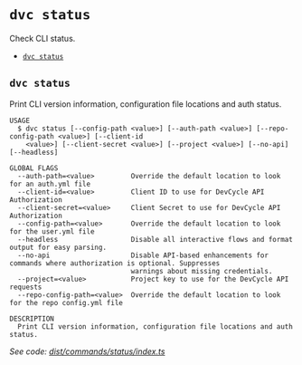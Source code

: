 `dvc status`
============

Check CLI status.

* [`dvc status`](#dvc-status)

## `dvc status`

Print CLI version information, configuration file locations and auth status.

```
USAGE
  $ dvc status [--config-path <value>] [--auth-path <value>] [--repo-config-path <value>] [--client-id
    <value>] [--client-secret <value>] [--project <value>] [--no-api] [--headless]

GLOBAL FLAGS
  --auth-path=<value>         Override the default location to look for an auth.yml file
  --client-id=<value>         Client ID to use for DevCycle API Authorization
  --client-secret=<value>     Client Secret to use for DevCycle API Authorization
  --config-path=<value>       Override the default location to look for the user.yml file
  --headless                  Disable all interactive flows and format output for easy parsing.
  --no-api                    Disable API-based enhancements for commands where authorization is optional. Suppresses
                              warnings about missing credentials.
  --project=<value>           Project key to use for the DevCycle API requests
  --repo-config-path=<value>  Override the default location to look for the repo config.yml file

DESCRIPTION
  Print CLI version information, configuration file locations and auth status.
```

_See code: [dist/commands/status/index.ts](https://github.com/DevCycleHQ/cli/blob/v6.0.6/dist/commands/status/index.ts)_
